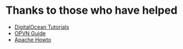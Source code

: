# Thanks to those who have helped

* [DigitalOcean Tutorials](https://www.digitalocean.com/community/tutorials/how-to-install-an-apache-mysql-and-php-famp-stack-on-freebsd-10-1)
* [OPVN Guide](https://www.ovpn.com/en/guides/freenas)
* [Apache Howto](https://httpd.apache.org/docs/2.4/howto/cgi.html)
